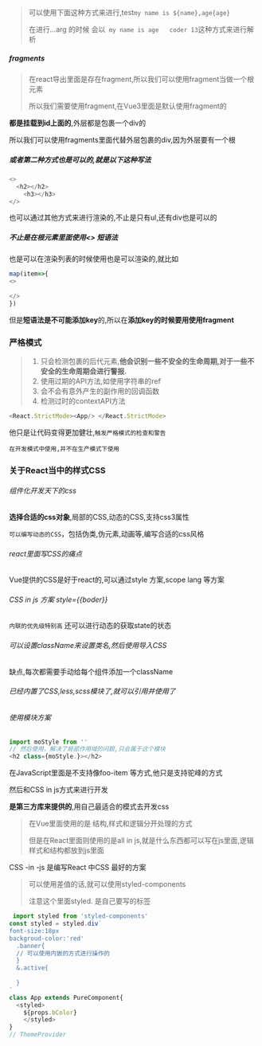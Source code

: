 > 可以使用下面这种方式来进行,test`my name is ${name},age{age}`
>
> 在进行...arg 的时候 会以` my name is age   coder 13`这种方式来进行解析

##### fragments

> 在react导出里面是存在fragment,所以我们可以使用fragment当做一个根元素
>
> 所以我们需要使用fragment,在Vue3里面是默认使用fragment的

**都是挂载到id上面的**,外层都是包裹一个div的

所以我们可以使用fragments里面代替外层包裹的div,因为外层要有一个根

##### 或者第二种方式也是可以的,就是以下这种写法

```js
<>
  <h2></h2>
	<h3></h3>
</>
```

也可以通过其他方式来进行渲染的,不止是只有ul,还有div也是可以的

##### 不止是在根元素里面使用<> 短语法

也是可以在渲染列表的时候使用也是可以渲染的,就比如

```js
map(item=>{
<>
  
</>  
})
```

但是**短语法是不可能添加key**的,所以在**添加key的时候要用使用fragment**

### 严格模式

> 1. 只会检测包裹的后代元素,**他会识别一些不安全的生命周期,对于一些不安全的生命周期会进行警报.**
> 2. 使用过期的API方法,如使用字符串的ref
> 3. 会不会有意外产生的副作用的回调函数
> 4. 检测过时的contextAPI方法

```js
<React.StrictMode><App/> </React.StrictMode>
```

他只是让代码变得更加健壮,`触发严格模式的检查和警告`

`在开发模式中使用,并不在生产模式下使用`

### 关于React当中的样式CSS

###### 组件化开发天下的css

**选择合适的css对象**,局部的CSS,动态的CSS,支持css3属性

`可以编写动态的CSS`，包括伪类,伪元素,动画等,编写合适的css风格

###### react里面写CSS的痛点

Vue提供的CSS是好于react的,可以通过style 方案,scope lang  等方案

###### CSS in  js 方案  style={{boder}} 

`内联的优先级特别高` 还可以进行动态的获取state的状态

###### 可以设置className来设置类名,然后使用导入CSS

缺点,每次都需要手动给每个组件添加一个className

###### 已经内置了CSS,less,scss模块了,就可以引用并使用了

###### 使用模块方案

```js
import moStyle from ''
// 然后使用，解决了局部作用域的问题,只会属于这个模块
<h2 class={moStyle.}></h2>
```

在JavaScript里面是不支持像foo-item 等方式,他只是支持驼峰的方式

然后和CSS in js方式来进行开发

**是第三方库来提供的**,用自己最适合的模式去开发css

> 在Vue里面使用的是 结构,样式和逻辑分开处理的方式
>
> 但是在React里面则使用的是all in js,就是什么东西都可以写在js里面,逻辑样式和结构都放到js里面

CSS -in -js 是编写React 中CSS 最好的方案

> 可以使用差值的话,就可以使用styled-components
>
> 注意这个里面styled. 是自己要写的标签

```js
 import styled from 'styled-components'
const styled = styled.div`
font-size:18px
backgroud-color:'red'
  .banner{
  // 可以使用内嵌的方式进行操作的
  }
  &.active{
  
  }
`
class App extends PureComponent{
  <styled>
    ${props.bColor}
    </styled>
}
// ThemeProvider
```


